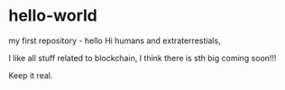 # hello-world
my first repository - hello
Hi humans and extraterrestials, 

I like all stuff related to blockchain, I think there is sth big coming soon!!!

Keep it real.
